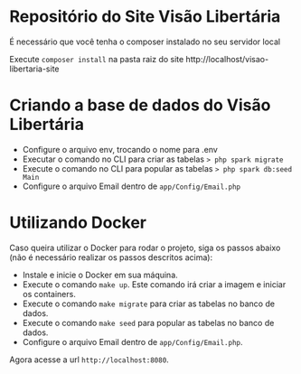 # Repositório do Site Visão Libertária

É necessário que você tenha o composer instalado no seu servidor local

Execute `composer install` na pasta raiz do site http://localhost/visao-libertaria-site

# Criando a base de dados do Visão Libertária

- Configure o arquivo env, trocando o nome para .env
- Executar o comando no CLI para criar as tabelas
`> php spark migrate`
- Execute o comando no CLI para popular as tabelas
`> php spark db:seed Main`
- Configure o arquivo Email dentro de `app/Config/Email.php`

# Utilizando Docker

Caso queira utilizar o Docker para rodar o projeto, siga os passos abaixo (não é necessário realizar os passos descritos acima):

- Instale e inicie o Docker em sua máquina.
- Execute o comando `make up`. Este comando irá criar a imagem e iniciar os containers.
- Execute o comando `make migrate` para criar as tabelas no banco de dados.
- Execute o comando `make seed` para popular as tabelas no banco de dados.
- Configure o arquivo Email dentro de `app/Config/Email.php`.

Agora acesse a url `http://localhost:8080`.